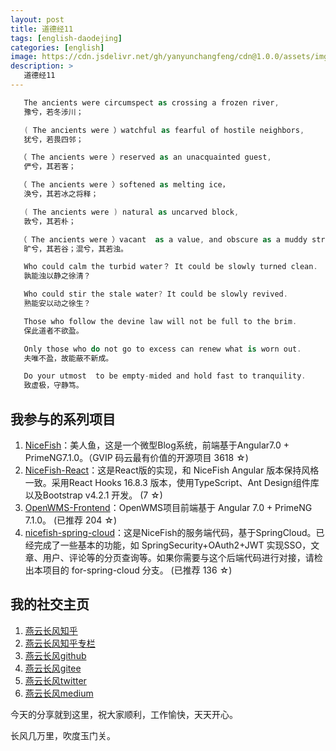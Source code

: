 ```yaml
---
layout: post
title: 道德经11
tags: [english-daodejing]
categories: [english]
image: https://cdn.jsdelivr.net/gh/yanyunchangfeng/cdn@1.0.0/assets/img/blog/english-grammer/english-grammer-cover5.png
description: >
   道德经11
---
```

 ```swift
    The ancients were circumspect as crossing a frozen river,
    豫兮，若冬涉川；
 ```
 ```swift
    ( The ancients were ）watchful as fearful of hostile neighbors,
    犹兮，若畏四邻；
 ```
 ```swift
   （ The ancients were ）reserved as an unacquainted guest,
    俨兮，其若客；
 ```
 ```swift
   （ The ancients were ）softened as melting ice，
    涣兮，其若冰之将释；
 ```
 ```swift
    ( The ancients were ) natural as uncarved block,
    敦兮，其若朴；
 ```
 ```swift
   （ The ancients were ）vacant  as a value, and obscure as a muddy stream.
    旷兮，其若谷；混兮，其若浊。
 ```
 ```swift
    Who could calm the turbid water？ It could be slowly turned clean.
    孰能浊以静之徐清？
 ```
 ```swift
    Who could stir the stale water? It could be slowly revived.
    熟能安以动之徐生？
 ```
 ```swift
    Those who follow the devine law will not be full to the brim.
    保此道者不欲盈。
 ```
 ```swift
    Only those who do not go to excess can renew what is worn out.
    夫唯不盈，故能蔽不新成。
 ```
 ```swift
    Do your utmost  to be empty-mided and hold fast to tranquility.
    致虚极，守静笃。
 ```

## 我参与的系列项目

1. [NiceFish]( https://gitee.com/mumu-osc/NiceFish)：美人鱼，这是一个微型Blog系统，前端基于Angular7.0 + PrimeNG7.1.0。（GVIP 码云最有价值的开源项目 3618 ☆)
2. [NiceFish-React]( https://github.com/damoqiongqiu/NiceFish-React)：这是React版的实现，和 NiceFish Angular 版本保持风格一致。采用React Hooks 16.8.3 版本，使用TypeScript、Ant Design组件库以及Bootstrap v4.2.1 开发。  (7 ☆)
3. [OpenWMS-Frontend](https://gitee.com/mumu-osc/OpenWMS-Frontend)：OpenWMS项目前端基于 Angular 7.0 + PrimeNG 7.1.0。  (已推荐 204 ☆)
4. [nicefish-spring-cloud](https://gitee.com/mumu-osc/nicefish-spring-cloud)：这是NiceFish的服务端代码，基于SpringCloud。已经完成了一些基本的功能，如 SpringSecurity+OAuth2+JWT 实现SSO，文章、用户、评论等的分页查询等。如果你需要与这个后端代码进行对接，请检出本项目的 for-spring-cloud 分支。 (已推荐 136 ☆)

## 我的社交主页  

1. [燕云长风知乎](https://zhihu.com/people/hbxyxuxiaodong)  
2. [燕云长风知乎专栏](https://zhuanlan.zhihu.com/yanyunchangfeng)  
3. [燕云长风github](https://github.com/yanyunchangfeng)  
4. [燕云长风gitee](https://gitee.com/yanyunchangfeng)  
5. [燕云长风twitter](https://twitter.com/yanyunchangfeng)  
6. [燕云长风medium](https://medium.com/@yanyunchangfeng) 

今天的分享就到这里，祝大家顺利，工作愉快，天天开心。

长风几万里，吹度玉门关。